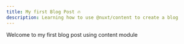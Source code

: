 ```yaml
---
title: My first Blog Post 🔥
description: Learning how to use @nuxt/content to create a blog
---
```


Welcome to my first blog post using content module
